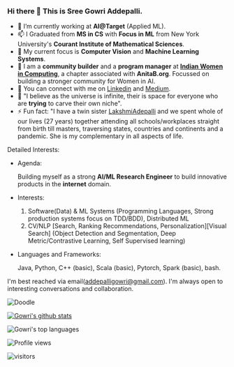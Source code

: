 ### Hi there 👋 This is Sree Gowri Addepalli.

- 🔭 I’m currently working at **AI@Target** (Applied ML).
- 📫 I Graduated from **MS in CS** with **Focus in ML** from New York University's **Courant Institute of Mathematical Sciences**.
- 🤔 My current focus is **Computer Vision** and **Machine Learning Systems**.
- 👯 I am a **community builder** and a **program manager** at **[Indian Women in Computing](https://anitab.org/blog/community/finding-your-tribe-indian-women-in-computing/)**, a chapter associated with **AnitaB.org**. Focussed on building a stronger community for Women in AI.
- 💬 You can connect with me on [Linkedin](https://www.linkedin.com/in/sgaddep/) and [Medium](https://sga297.medium.com/).
- 🌱 "I believe as the universe is infinite, their is space for everyone who are **trying** to carve their own niche".
- ⚡ Fun fact: "I have a twin sister [LakshmiAdepalli](https://www.linkedin.com/in/sree-lakshmi-addepalli/) and we spent whole of our lives (27 years) together attending all schools/workplaces straight from birth till masters, traversing states, countries and continents and a pandemic. She is my complementary in all aspects of life.

Detailed Interests:

- Agenda:

   Building myself as a strong **AI/ML Research Engineer** to build innovative products in the **internet** domain.

- Interests:

    1. Software(Data) & ML Systems (Programming Languages, Strong production systems focus on TDD/BDD), Distributed ML
    2. CV/NLP [Search, Ranking Recommendations, Personalization][Visual Search] (Object Detection and Segmentation, Deep Metric/Contrastive Learning, Self Supervised learning)

- Languages and Frameworks:

   Java, Python, C++ (basic), Scala (basic), Pytorch, Spark (basic), bash.


I'm best reached via email(addepalligowri@gmail.com). I'm always open to interesting conversations and collaboration.

![Doodle](https://github.com/[gowriaddepalli]/[gowriaddepalli]/blob/[branch]/image.jpg?raw=true)

[![Gowri's github stats](https://github-readme-stats.vercel.app/api?username=gowriaddepalli)](https://github.com/anuraghazra/github-readme-stats)


![Gowri's top languages](https://github-readme-stats.vercel.app/api/top-langs/?username=gowriaddepalli&langs_count=10)

![Profile views](https://gpvc.arturio.dev/gowriaddepalli)

<img src="https://visitor-badge.laobi.icu/badge?page_id=gowriaddepalli" alt="visitors"/>


<!--
**gowriaddepalli/gowriaddepalli** is a ✨ _special_ ✨ repository because its `README.md` (this file) appears on your GitHub profile.

Here are some ideas to get you started:

- 🔭 I’m currently working at Target@AI
- 🌱 I’m currently learning ...
- 👯 I’m looking to collaborate on ...
- 🤔 I’m looking for help with ...
- 💬 Ask me about ...
- 📫 How to reach me: ...
- 😄 Pronouns: ...
- ⚡ Fun fact: ...
-->
